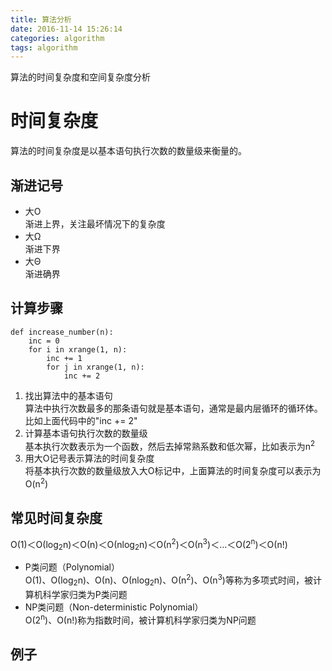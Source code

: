 ```yaml
---
title: 算法分析
date: 2016-11-14 15:26:14
categories: algorithm
tags: algorithm
---
```


算法的时间复杂度和空间复杂度分析

<!-- more -->

# 时间复杂度
算法的时间复杂度是以基本语句执行次数的数量级来衡量的。

## 渐进记号
- 大O  
渐进上界，关注最坏情况下的复杂度
- 大Ω  
渐进下界
- 大Θ  
渐进确界

## 计算步骤
```
def increase_number(n):
    inc = 0
    for i in xrange(1, n):
        inc += 1
        for j in xrange(1, n):
            inc += 2
```

1. 找出算法中的基本语句  
算法中执行次数最多的那条语句就是基本语句，通常是最内层循环的循环体。比如上面代码中的"inc += 2" 
2. 计算基本语句执行次数的数量级  
基本执行次数表示为一个函数，然后去掉常熟系数和低次幂，比如表示为n<sup>2</sup>
3. 用大O记号表示算法的时间复杂度  
将基本执行次数的数量级放入大O标记中，上面算法的时间复杂度可以表示为O(n<sup>2</sup>)

## 常见时间复杂度
Ο(1)＜Ο(log<sub>2</sub>n)＜Ο(n)＜Ο(nlog<sub>2</sub>n)＜Ο(n<sup>2</sup>)＜Ο(n<sup>3</sup>)＜…＜Ο(2<sup>n</sup>)＜Ο(n!)  

- P类问题（Polynomial）  
Ο(1)、Ο(log<sub>2</sub>n)、Ο(n)、Ο(nlog<sub>2</sub>n)、Ο(n<sup>2</sup>)、Ο(n<sup>3</sup>)等称为多项式时间，被计算机科学家归类为P类问题
- NP类问题（Non-deterministic Polynomial）  
Ο(2<sup>n</sup>)、Ο(n!)称为指数时间，被计算机科学家归类为NP问题

## 例子




